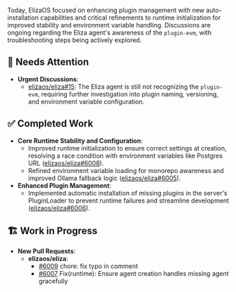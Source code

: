 Today, ElizaOS focused on enhancing plugin management with new auto-installation capabilities and critical refinements to runtime initialization for improved stability and environment variable handling. Discussions are ongoing regarding the Eliza agent's awareness of the `plugin-evm`, with troubleshooting steps being actively explored.

## 🚨 Needs Attention 
- **Urgent Discussions**:
    - [elizaos/eliza#15](https://github.com/elizaos/eliza/issues/15): The Eliza agent is still not recognizing the `plugin-evm`, requiring further investigation into plugin naming, versioning, and environment variable configuration.

## ✅ Completed Work
- **Core Runtime Stability and Configuration**:
    - Improved runtime initialization to ensure correct settings at creation, resolving a race condition with environment variables like Postgres URL ([elizaos/eliza#6008](https://github.com/elizaos/eliza/pull/6008)).
    - Refined environment variable loading for monorepo awareness and improved Ollama fallback logic ([elizaos/eliza#6005](https://github.com/elizaos/eliza/pull/6005)).
- **Enhanced Plugin Management**:
    - Implemented automatic installation of missing plugins in the server's PluginLoader to prevent runtime failures and streamline development ([elizaos/eliza#6006](https://github.com/elizaos/eliza/pull/6006)).

## 🏗️ Work in Progress
- **New Pull Requests**:
    - **elizaos/eliza**:
        - [#6009](https://github.com/elizaos/eliza/pull/6009) chore: fix typo in comment
        - [#6007](https://github.com/elizaos/eliza/pull/6007) Fix(runtime): Ensure agent creation handles missing agent gracefully